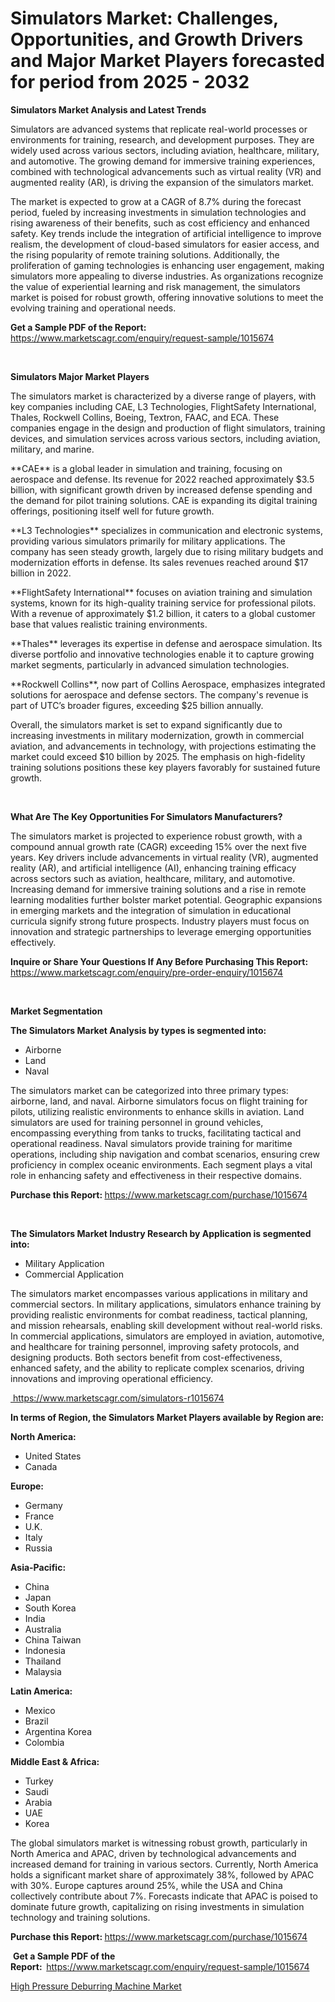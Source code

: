 <p><h1>Simulators Market: Challenges, Opportunities, and Growth Drivers and Major Market Players forecasted for period from 2025 - 2032</h1></p><p><strong>Simulators Market Analysis and Latest Trends</strong></p>
<p><p>Simulators are advanced systems that replicate real-world processes or environments for training, research, and development purposes. They are widely used across various sectors, including aviation, healthcare, military, and automotive. The growing demand for immersive training experiences, combined with technological advancements such as virtual reality (VR) and augmented reality (AR), is driving the expansion of the simulators market. </p><p>The market is expected to grow at a CAGR of 8.7% during the forecast period, fueled by increasing investments in simulation technologies and rising awareness of their benefits, such as cost efficiency and enhanced safety. Key trends include the integration of artificial intelligence to improve realism, the development of cloud-based simulators for easier access, and the rising popularity of remote training solutions. Additionally, the proliferation of gaming technologies is enhancing user engagement, making simulators more appealing to diverse industries. As organizations recognize the value of experiential learning and risk management, the simulators market is poised for robust growth, offering innovative solutions to meet the evolving training and operational needs.</p></p>
<p><strong>Get a Sample PDF of the Report:&nbsp;</strong> <a href="https://www.marketscagr.com/enquiry/request-sample/1015674?utm_campaign=2460&utm_medium=2&utm_source=Github&utm_content=ia&utm_term=18022025&utm_id=simulators">https://www.marketscagr.com/enquiry/request-sample/1015674</a></p>
<p>&nbsp;</p>
<p><strong>Simulators Major Market Players</strong></p>
<p><p>The simulators market is characterized by a diverse range of players, with key companies including CAE, L3 Technologies, FlightSafety International, Thales, Rockwell Collins, Boeing, Textron, FAAC, and ECA. These companies engage in the design and production of flight simulators, training devices, and simulation services across various sectors, including aviation, military, and marine.</p><p>**CAE** is a global leader in simulation and training, focusing on aerospace and defense. Its revenue for 2022 reached approximately $3.5 billion, with significant growth driven by increased defense spending and the demand for pilot training solutions. CAE is expanding its digital training offerings, positioning itself well for future growth.</p><p>**L3 Technologies** specializes in communication and electronic systems, providing various simulators primarily for military applications. The company has seen steady growth, largely due to rising military budgets and modernization efforts in defense. Its sales revenues reached around $17 billion in 2022.</p><p>**FlightSafety International** focuses on aviation training and simulation systems, known for its high-quality training service for professional pilots. With a revenue of approximately $1.2 billion, it caters to a global customer base that values realistic training environments.</p><p>**Thales** leverages its expertise in defense and aerospace simulation. Its diverse portfolio and innovative technologies enable it to capture growing market segments, particularly in advanced simulation technologies.</p><p>**Rockwell Collins**, now part of Collins Aerospace, emphasizes integrated solutions for aerospace and defense sectors. The company's revenue is part of UTC’s broader figures, exceeding $25 billion annually.</p><p>Overall, the simulators market is set to expand significantly due to increasing investments in military modernization, growth in commercial aviation, and advancements in technology, with projections estimating the market could exceed $10 billion by 2025. The emphasis on high-fidelity training solutions positions these key players favorably for sustained future growth.</p></p>
<p>&nbsp;</p>
<p><strong>What Are The Key Opportunities For Simulators Manufacturers?</strong></p>
<p><p>The simulators market is projected to experience robust growth, with a compound annual growth rate (CAGR) exceeding 15% over the next five years. Key drivers include advancements in virtual reality (VR), augmented reality (AR), and artificial intelligence (AI), enhancing training efficacy across sectors such as aviation, healthcare, military, and automotive. Increasing demand for immersive training solutions and a rise in remote learning modalities further bolster market potential. Geographic expansions in emerging markets and the integration of simulation in educational curricula signify strong future prospects. Industry players must focus on innovation and strategic partnerships to leverage emerging opportunities effectively.</p></p>
<p><strong>Inquire or Share Your Questions If Any Before Purchasing This Report:</strong> <a href="https://www.marketscagr.com/enquiry/pre-order-enquiry/1015674?utm_campaign=2460&utm_medium=2&utm_source=Github&utm_content=ia&utm_term=18022025&utm_id=simulators">https://www.marketscagr.com/enquiry/pre-order-enquiry/1015674</a></p>
<p>&nbsp;</p>
<p><strong>Market Segmentation</strong></p>
<p><strong>The Simulators Market Analysis by types is segmented into:</strong></p>
<p><ul><li>Airborne</li><li>Land</li><li>Naval</li></ul></p>
<p><p>The simulators market can be categorized into three primary types: airborne, land, and naval. Airborne simulators focus on flight training for pilots, utilizing realistic environments to enhance skills in aviation. Land simulators are used for training personnel in ground vehicles, encompassing everything from tanks to trucks, facilitating tactical and operational readiness. Naval simulators provide training for maritime operations, including ship navigation and combat scenarios, ensuring crew proficiency in complex oceanic environments. Each segment plays a vital role in enhancing safety and effectiveness in their respective domains.</p></p>
<p><strong>Purchase this Report:&nbsp;</strong><a href="https://www.marketscagr.com/purchase/1015674?utm_campaign=2460&utm_medium=2&utm_source=Github&utm_content=ia&utm_term=18022025&utm_id=simulators">https://www.marketscagr.com/purchase/1015674</a></p>
<p>&nbsp;</p>
<p><strong>The Simulators Market Industry Research by Application is segmented into:</strong></p>
<p><ul><li>Military Application</li><li>Commercial Application</li></ul></p>
<p><p>The simulators market encompasses various applications in military and commercial sectors. In military applications, simulators enhance training by providing realistic environments for combat readiness, tactical planning, and mission rehearsals, enabling skill development without real-world risks. In commercial applications, simulators are employed in aviation, automotive, and healthcare for training personnel, improving safety protocols, and designing products. Both sectors benefit from cost-effectiveness, enhanced safety, and the ability to replicate complex scenarios, driving innovations and improving operational efficiency.</p></p>
<p><a href="https://www.marketscagr.com/simulators-r1015674?utm_campaign=2460&utm_medium=2&utm_source=Github&utm_content=ia&utm_term=18022025&utm_id=simulators">&nbsp;https://www.marketscagr.com/simulators-r1015674</a></p>
<p><strong>In terms of Region, the Simulators Market Players available by Region are:</strong></p>
<p>
    <p> <strong> North America: </strong>
        <ul>
            <li>United States</li>
            <li>Canada</li>
        </ul>
        </p> 
    <p> <strong> Europe: </strong>
        <ul>
            <li>Germany</li>
            <li>France</li>
            <li>U.K.</li>
            <li>Italy</li>
            <li>Russia</li>
        </ul>
        </p> 
    <p> <strong> Asia-Pacific: </strong>
        <ul>
            <li>China</li>
            <li>Japan</li>
            <li>South Korea</li>
            <li>India</li>
            <li>Australia</li>
            <li>China Taiwan</li>
            <li>Indonesia</li>
            <li>Thailand</li>
            <li>Malaysia</li>
        </ul>
        </p> 
    <p> <strong> Latin America: </strong>
        <ul>
            <li>Mexico</li>
            <li>Brazil</li>
            <li>Argentina Korea</li>
            <li>Colombia</li>
        </ul>
        </p> 
    <p> <strong> Middle East & Africa: </strong>
        <ul>
            <li>Turkey</li>
            <li>Saudi</li>
            <li>Arabia</li>
            <li>UAE</li>
            <li>Korea</li>
        </ul>
    </p>
    </p>
<p><p>The global simulators market is witnessing robust growth, particularly in North America and APAC, driven by technological advancements and increased demand for training in various sectors. Currently, North America holds a significant market share of approximately 38%, followed by APAC with 30%. Europe captures around 25%, while the USA and China collectively contribute about 7%. Forecasts indicate that APAC is poised to dominate future growth, capitalizing on rising investments in simulation technology and training solutions.</p></p>
<p><strong>Purchase this Report: </strong><a href="https://www.marketscagr.com/purchase/1015674?utm_campaign=2460&utm_medium=2&utm_source=Github&utm_content=ia&utm_term=18022025&utm_id=simulators">https://www.marketscagr.com/purchase/1015674</a></p>
<p>&nbsp;<strong>Get a Sample PDF of the Report:&nbsp;&nbsp;</strong><a href="https://www.marketscagr.com/enquiry/request-sample/1015674?utm_campaign=2460&utm_medium=2&utm_source=Github&utm_content=ia&utm_term=18022025&utm_id=simulators">https://www.marketscagr.com/enquiry/request-sample/1015674</a></p>
<p><strong></strong></p>
<p><p><a href="https://github.com/lvaill871987/Market-Research-Report-List-1/blob/main/high-pressure-deburring-machine-market.md?utm_campaign=2460&utm_medium=2&utm_source=Github&utm_content=ia&utm_term=18022025&utm_id=simulators">High Pressure Deburring Machine Market</a></p></p>